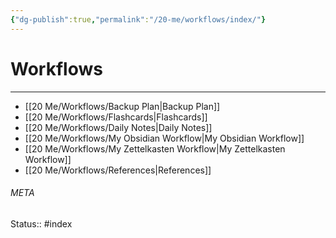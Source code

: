 ```yaml
---
{"dg-publish":true,"permalink":"/20-me/workflows/index/"}
---
```


# Workflows
---
- [[20 Me/Workflows/Backup Plan\|Backup Plan]]
- [[20 Me/Workflows/Flashcards\|Flashcards]]
- [[20 Me/Workflows/Daily Notes\|Daily Notes]]
- [[20 Me/Workflows/My Obsidian Workflow\|My Obsidian Workflow]]
- [[20 Me/Workflows/My Zettelkasten Workflow\|My Zettelkasten Workflow]]
- [[20 Me/Workflows/References\|References]]





###### META
Status:: #index
